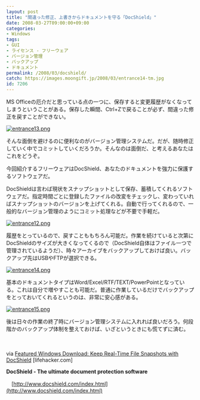 ```yaml
---
layout: post
title: "間違った修正、上書きからドキュメントを守る「DocShield」"
date: 2008-03-27T09:00:00+09:00
categories:
- Windows
tags: 
- GUI
- ライセンス - フリーウェア
- バージョン管理
- バックアップ
- ドキュメント
permalink: /2008/03/docshield/
catch: https://images.moongift.jp/2008/03/entrance14-tm.jpg
id: 7206
---
```

MS Officeの厄介だと思っている点の一つに、保存すると変更履歴がなくなってしまうということがある。保存した瞬間、Ctrl+Zで戻ることが必ず、間違った修正を戻すことができない。

  

[![entrance13.png](https://images.moongift.jp/2008/03/entrance13-tm1.jpg)](https://images.moongift.jp/2008/03/entrance131.jpg)

  

そんな面倒を避けるのに便利なのがバージョン管理システムだ。だが、随時修正していく中でコミットしていくだろうか。そんなのは面倒だ、と考えるあなたはこれをどうぞ。

  

今回紹介するフリーウェアはDocShield、あなたのドキュメントを強力に保護するソフトウェアだ。

  
  
<!--more-->  

DocShieldは言わば現状をスナップショットとして保存、蓄積してくれるソフトウェアだ。指定時間ごとに登録したファイルの改変をチェックし、変わっていればスナップショットのバージョンを上げてくれる。自動で行ってくれるので、一般的なバージョン管理のようにコミット処理などが不要で手軽だ。

  

[![entrance12.png](https://images.moongift.jp/2008/03/entrance12-tm1.jpg)](https://images.moongift.jp/2008/03/entrance124.jpg)

  

履歴をとっているので、戻すことももちろん可能だ。作業を続けていると次第にDocShieldのサイズが大きくなってくるので（DocShield自体はファイル一つで管理されているようだ）、時々アーカイブをバックアップしておけば良い。バックアップ先はUSBやFTPが選択できる。

  

[![entrance14.png](https://images.moongift.jp/2008/03/entrance14-tm.jpg)](https://images.moongift.jp/2008/03/entrance14.jpg)

  

基本のドキュメントタイプはWord/Excel/RTF/TEXT/PowerPointとなっている。これは自分で増やすことも可能だ。普通に作業しているだけでバックアップをとっておいてくれるというのは、非常に安心感がある。

  

[![entrance15.png](https://images.moongift.jp/2008/03/entrance15-tm.jpg)](https://images.moongift.jp/2008/03/entrance15.jpg)

  

後は日々の作業の終了時にバージョン管理システムに入れれば良いだろう。何段階かのバックアップ体制を整えておけば、いざというときにも慌てずに済む。

  

　

  

via [Featured Windows Download: Keep Real-Time File Snapshots with DocShield](http://lifehacker.com/371266/keep-real+time-file-snapshots-with-docshield) [lifehacker.com]

  

**DocShield - The ultimate document protection software**  
  
　[http://www.docshield.com/index.html](http://www.docshield.com/index.html)

  
